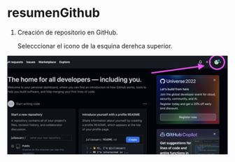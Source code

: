 # resumenGithub
1. Creación de repositorio en GitHub.

    Selecccionar el icono de la esquina derehca superior. 


![alt text](https://github.com/juliasuarz/resumenGithub/blob/main/Captura%20de%20pantalla%202022-09-20%20a%20las%2020.44.10.png?raw=true)

